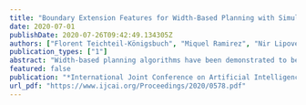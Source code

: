 ```yaml
---
title: "Boundary Extension Features for Width-Based Planning with Simulators on Continuous-State Domains"
date: 2020-07-01
publishDate: 2020-07-26T09:42:49.134305Z
authors: ["Florent Teichteil-Königsbuch", "Miquel Ramirez", "Nir Lipovetzky"]
publication_types: ["1"]
abstract: "Width-based planning algorithms have been demonstrated to be competitive with state-of-the-art heuristic search and SAT-based approaches, without requiring access to a model of action effects and preconditions, just access to a black-box simulator. Width-based planners search is guided by a measure of the novelty of states, that requires observations on simulator states to be given as a set of features. This paper proposes agnostic feature mapping mechanisms that define the features online, as exploration progresses and the domain of continuous state variables is revealed. We demonstrate the effectiveness of these features on the OpenAI gym \"classical control\" suite of benchmarks. We compare our online planners with state-of-the-art deep reinforcement learning algorithms, and show that width-based planners using our features can find policies of the same quality with significantly less computational resources."
featured: false
publication: "*International Joint Conference on Artificial Intelligence (IJCAI)*"
url_pdf: "https://www.ijcai.org/Proceedings/2020/0578.pdf"
---
```


